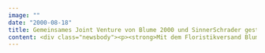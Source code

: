 ```yaml
---
image: ""
date: "2000-08-18"
title: Gemeinsames Joint Venture von Blume 2000 und SinnerSchrader gestartet
content: <div class="newsbody"><p><strong>Mit dem Floristikversand Blume2000.de ist nach LetMeShip.com die zweite Beteiligung des eBusiness-Dienstleisters SinnerSchrader auf dem Internetmarkt aktiv.</strong></p><p>Der Online-Shop, bei dem SinnerSchrader eine Minderheit am Kapital des Unternehmens hält, ist ein Joint Venture mit dem größten deutschen Floristik-Filialisten Blume 2000. Blume2000.de zielt auf die Etablierung hochwertiger Floristikprodukte im Internet. Der Internetmarkt für dieses Segment ist jung, aber aussichtsreich&#58; So wurden im vergangenen Jahr allein in Deutschland Garten- und Floristikprodukte im Wert von rund 8 Mrd. DM umgesetzt.</p><p>Die Strategie des Online-Shops ist, keine Konkurrenzsituation zwischen dem bestehenden stationären Geschäft und dem eFlower-Shop zu schaffen, sondern das bestehende Angebot durch die neuen Produkte sinnvoll zu erweitern. Gerade Stammkunden sollen den Internetauftritt für den Kauf jener Artikel nutzen, die in den 170 Niederlassungen von Blume 2000 nicht erhältlich sind. Der Kunde erhält ein klar voneinander abgegrenztes Angebot. Dies besteht im Internet aus handgebundenen Sträußen, Grünpflanzen für den gehobenen Wohn- und Bürobereich sowie Dekorationsartikeln.</p><p>Um dem Anspruch an Qualität und Frische auch für das Online-Versandgeschäft gerecht zu werden, hat SinnerSchrader den Shop komplett in das Warenwirtschaftssystem des Filialisten integriert. Dadurch wird die schnelle Auslieferung der Online-Bestellungen gewährleistet. Jede Aktualisierung des Sortimentes führt zu einer sofortigen Änderung der Darstellungen im Shop, so dass der Kunde in jedem Fall erhält, was er bestellt hat. Die Sträuße werden nach der Bestellung von Floristen im direkt angegliederten Zentrallager gebunden. Eine ausgefeilte Logistik in Kooperation mit der Deutschen Post AG garantiert eine pünktliche Lieferung der Artikel in speziell entwickelten Versandboxen.</p><p>Die Vorteile des Internets sollen bald auch im Filialbereich zum Einsatz kommen&#58; Als digitale Brücke werden in ausgesuchten Geschäften ab Herbst sogenannte "Point-of-Sales-Terminals" eingeführt, über die Artikel des Online-Shops bezogen werden können. Auf Wunsch wird sogar in die Filiale geliefert. Der Kunde kann die Ware dort abholen und auch bar bezahlen. Als zusätzliche Dienste bietet der Online-Shop einen Reminder für Geburtstage und Jubiläen, einen Geschenkservice und Abonnements für die regelmäßige Lieferung frischer Blumensträuße.</p><p><a class="news-backlink" href="/de/"><svg class="svg-ico svg-ico--arrow-left"><use xlink&#58;href="#arrow-down"></use></svg>Zurück zur Presse Übersicht</a></p></div>
---
```

